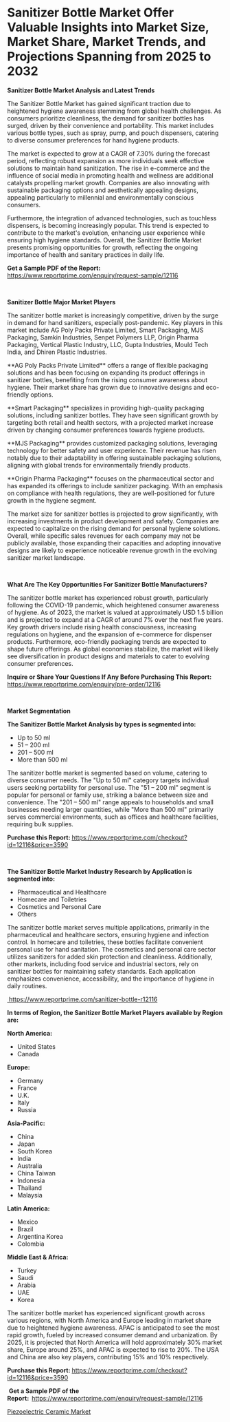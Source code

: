<p><h1>Sanitizer Bottle Market Offer Valuable Insights into Market Size, Market Share, Market Trends, and Projections Spanning from 2025 to 2032</h1></p><p><strong>Sanitizer Bottle Market Analysis and Latest Trends</strong></p>
<p><p>The Sanitizer Bottle Market has gained significant traction due to heightened hygiene awareness stemming from global health challenges. As consumers prioritize cleanliness, the demand for sanitizer bottles has surged, driven by their convenience and portability. This market includes various bottle types, such as spray, pump, and pouch dispensers, catering to diverse consumer preferences for hand hygiene products.</p><p>The market is expected to grow at a CAGR of 7.30% during the forecast period, reflecting robust expansion as more individuals seek effective solutions to maintain hand sanitization. The rise in e-commerce and the influence of social media in promoting health and wellness are additional catalysts propelling market growth. Companies are also innovating with sustainable packaging options and aesthetically appealing designs, appealing particularly to millennial and environmentally conscious consumers.</p><p>Furthermore, the integration of advanced technologies, such as touchless dispensers, is becoming increasingly popular. This trend is expected to contribute to the market's evolution, enhancing user experience while ensuring high hygiene standards. Overall, the Sanitizer Bottle Market presents promising opportunities for growth, reflecting the ongoing importance of health and sanitary practices in daily life.</p></p>
<p><strong>Get a Sample PDF of the Report:&nbsp;</strong> <a href="https://www.reportprime.com/enquiry/request-sample/12116?utm_campaign=2099&utm_medium=2&utm_source=Github&utm_content=ia&utm_term=18032025&utm_id=sanitizer-bottle">https://www.reportprime.com/enquiry/request-sample/12116</a></p>
<p>&nbsp;</p>
<p><strong>Sanitizer Bottle Major Market Players</strong></p>
<p><p>The sanitizer bottle market is increasingly competitive, driven by the surge in demand for hand sanitizers, especially post-pandemic. Key players in this market include AG Poly Packs Private Limited, Smart Packaging, MJS Packaging, Samkin Industries, Senpet Polymers LLP, Origin Pharma Packaging, Vertical Plastic Industry, LLC, Gupta Industries, Mould Tech India, and Dhiren Plastic Industries.</p><p>**AG Poly Packs Private Limited** offers a range of flexible packaging solutions and has been focusing on expanding its product offerings in sanitizer bottles, benefiting from the rising consumer awareness about hygiene. Their market share has grown due to innovative designs and eco-friendly options.</p><p>**Smart Packaging** specializes in providing high-quality packaging solutions, including sanitizer bottles. They have seen significant growth by targeting both retail and health sectors, with a projected market increase driven by changing consumer preferences towards hygiene products.</p><p>**MJS Packaging** provides customized packaging solutions, leveraging technology for better safety and user experience. Their revenue has risen notably due to their adaptability in offering sustainable packaging solutions, aligning with global trends for environmentally friendly products.</p><p>**Origin Pharma Packaging** focuses on the pharmaceutical sector and has expanded its offerings to include sanitizer packaging. With an emphasis on compliance with health regulations, they are well-positioned for future growth in the hygiene segment.</p><p>The market size for sanitizer bottles is projected to grow significantly, with increasing investments in product development and safety. Companies are expected to capitalize on the rising demand for personal hygiene solutions. Overall, while specific sales revenues for each company may not be publicly available, those expanding their capacities and adopting innovative designs are likely to experience noticeable revenue growth in the evolving sanitizer market landscape.</p></p>
<p>&nbsp;</p>
<p><strong>What Are The Key Opportunities For Sanitizer Bottle Manufacturers?</strong></p>
<p><p>The sanitizer bottle market has experienced robust growth, particularly following the COVID-19 pandemic, which heightened consumer awareness of hygiene. As of 2023, the market is valued at approximately USD 1.5 billion and is projected to expand at a CAGR of around 7% over the next five years. Key growth drivers include rising health consciousness, increasing regulations on hygiene, and the expansion of e-commerce for dispenser products. Furthermore, eco-friendly packaging trends are expected to shape future offerings. As global economies stabilize, the market will likely see diversification in product designs and materials to cater to evolving consumer preferences.</p></p>
<p><strong>Inquire or Share Your Questions If Any Before Purchasing This Report:</strong> <a href="https://www.reportprime.com/enquiry/pre-order/12116?utm_campaign=2099&utm_medium=2&utm_source=Github&utm_content=ia&utm_term=18032025&utm_id=sanitizer-bottle">https://www.reportprime.com/enquiry/pre-order/12116</a></p>
<p>&nbsp;</p>
<p><strong>Market Segmentation</strong></p>
<p><strong>The Sanitizer Bottle Market Analysis by types is segmented into:</strong></p>
<p><ul><li>Up to 50 ml</li><li>51 – 200 ml</li><li>201 – 500 ml</li><li>More than 500 ml</li></ul></p>
<p><p>The sanitizer bottle market is segmented based on volume, catering to diverse consumer needs. The "Up to 50 ml" category targets individual users seeking portability for personal use. The "51 – 200 ml" segment is popular for personal or family use, striking a balance between size and convenience. The "201 – 500 ml" range appeals to households and small businesses needing larger quantities, while "More than 500 ml" primarily serves commercial environments, such as offices and healthcare facilities, requiring bulk supplies.</p></p>
<p><strong>Purchase this Report:&nbsp;</strong><a href="https://www.reportprime.com/checkout?id=12116&price=3590&utm_campaign=2099&utm_medium=2&utm_source=Github&utm_content=ia&utm_term=18032025&utm_id=sanitizer-bottle">https://www.reportprime.com/checkout?id=12116&price=3590</a></p>
<p>&nbsp;</p>
<p><strong>The Sanitizer Bottle Market Industry Research by Application is segmented into:</strong></p>
<p><ul><li>Pharmaceutical and Healthcare</li><li>Homecare and Toiletries</li><li>Cosmetics and Personal Care</li><li>Others</li></ul></p>
<p><p>The sanitizer bottle market serves multiple applications, primarily in the pharmaceutical and healthcare sectors, ensuring hygiene and infection control. In homecare and toiletries, these bottles facilitate convenient personal use for hand sanitation. The cosmetics and personal care sector utilizes sanitizers for added skin protection and cleanliness. Additionally, other markets, including food service and industrial sectors, rely on sanitizer bottles for maintaining safety standards. Each application emphasizes convenience, accessibility, and the importance of hygiene in daily routines.</p></p>
<p><a href="https://www.reportprime.com/sanitizer-bottle-r12116?utm_campaign=2099&utm_medium=2&utm_source=Github&utm_content=ia&utm_term=18032025&utm_id=sanitizer-bottle">&nbsp;https://www.reportprime.com/sanitizer-bottle-r12116</a></p>
<p><strong>In terms of Region, the Sanitizer Bottle Market Players available by Region are:</strong></p>
<p>
    <p> <strong> North America: </strong>
        <ul>
            <li>United States</li>
            <li>Canada</li>
        </ul>
        </p> 
    <p> <strong> Europe: </strong>
        <ul>
            <li>Germany</li>
            <li>France</li>
            <li>U.K.</li>
            <li>Italy</li>
            <li>Russia</li>
        </ul>
        </p> 
    <p> <strong> Asia-Pacific: </strong>
        <ul>
            <li>China</li>
            <li>Japan</li>
            <li>South Korea</li>
            <li>India</li>
            <li>Australia</li>
            <li>China Taiwan</li>
            <li>Indonesia</li>
            <li>Thailand</li>
            <li>Malaysia</li>
        </ul>
        </p> 
    <p> <strong> Latin America: </strong>
        <ul>
            <li>Mexico</li>
            <li>Brazil</li>
            <li>Argentina Korea</li>
            <li>Colombia</li>
        </ul>
        </p> 
    <p> <strong> Middle East & Africa: </strong>
        <ul>
            <li>Turkey</li>
            <li>Saudi</li>
            <li>Arabia</li>
            <li>UAE</li>
            <li>Korea</li>
        </ul>
    </p>
    </p>
<p><p>The sanitizer bottle market has experienced significant growth across various regions, with North America and Europe leading in market share due to heightened hygiene awareness. APAC is anticipated to see the most rapid growth, fueled by increased consumer demand and urbanization. By 2025, it is projected that North America will hold approximately 30% market share, Europe around 25%, and APAC is expected to rise to 20%. The USA and China are also key players, contributing 15% and 10% respectively.</p></p>
<p><strong>Purchase this Report: </strong><a href="https://www.reportprime.com/checkout?id=12116&price=3590&utm_campaign=2099&utm_medium=2&utm_source=Github&utm_content=ia&utm_term=18032025&utm_id=sanitizer-bottle">https://www.reportprime.com/checkout?id=12116&price=3590</a></p>
<p>&nbsp;<strong>Get a Sample PDF of the Report:&nbsp;&nbsp;</strong><a href="https://www.reportprime.com/enquiry/request-sample/12116?utm_campaign=2099&utm_medium=2&utm_source=Github&utm_content=ia&utm_term=18032025&utm_id=sanitizer-bottle">https://www.reportprime.com/enquiry/request-sample/12116</a></p>
<p><strong></strong></p>
<p><p><a href="https://github.com/NargisHussain432/Market-Research-Report-List-1/blob/main/piezoelectric-ceramic-market.md?utm_campaign=2099&utm_medium=2&utm_source=Github&utm_content=ia&utm_term=18032025&utm_id=sanitizer-bottle">Piezoelectric Ceramic Market</a></p></p>